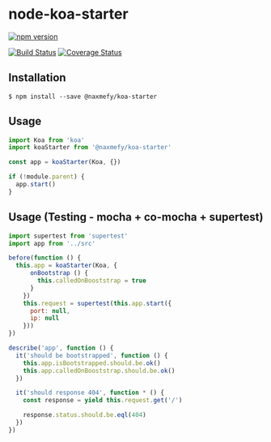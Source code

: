 # node-koa-starter

[![npm version](https://badge.fury.io/js/%40naxmefy%2Fkoa-starter.svg)](https://badge.fury.io/js/%40naxmefy%2Fkoa-starter)

[![Build Status](https://travis-ci.org/naxmefy/node-koa-starter.svg?branch=master)](https://travis-ci.org/naxmefy/node-koa-starter)
[![Coverage Status](https://coveralls.io/repos/github/naxmefy/node-koa-starter/badge.svg?branch=master)](https://coveralls.io/github/naxmefy/node-koa-starter?branch=master)

## Installation

```
$ npm install --save @naxmefy/koa-starter
```

## Usage

```JavaScript
import Koa from 'koa'
import koaStarter from '@naxmefy/koa-starter'

const app = koaStarter(Koa, {})

if (!module.parent) {
  app.start()
}
```

## Usage (Testing - mocha + co-mocha + supertest)

```JavaScript
import supertest from 'supertest'
import app from '../src'

before(function () {
  this.app = koaStarter(Koa, {
      onBootstrap () {
        this.calledOnBooststrap = true
      }
    })
    this.request = supertest(this.app.start({
      port: null,
      ip: null
    }))
})

describe('app', function () {
  it('should be bootstrapped', function () {
    this.app.isBootstrapped.should.be.ok()
    this.app.calledOnBooststrap.should.be.ok()
  })

  it('should response 404', function * () {
    const response = yield this.request.get('/')

    response.status.should.be.eql(404)
  })
})
```
